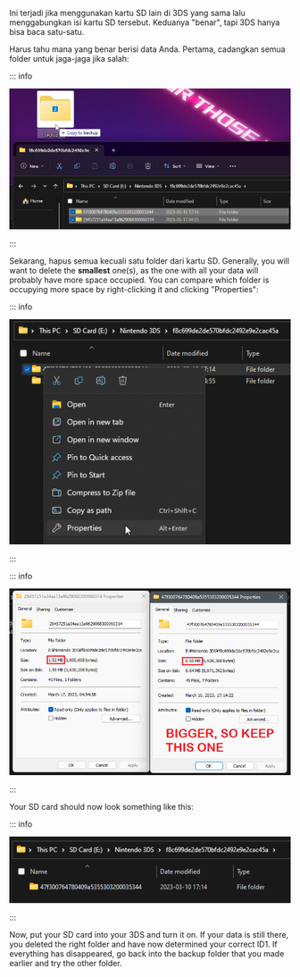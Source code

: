 Ini terjadi jika menggunakan kartu SD lain di 3DS yang sama lalu menggabungkan isi kartu SD tersebut. Keduanya "benar", tapi 3DS hanya bisa baca satu-satu.

Harus tahu mana yang benar berisi data Anda. Pertama, cadangkan semua folder untuk jaga-jaga jika salah:

::: info

![](/images/screenshots/troubleshooting/backup-id1.png)

:::

Sekarang, hapus semua kecuali satu folder dari kartu SD. Generally, you will want to delete the **smallest** one(s), as the one with all your data will probably have more space occupied. You can compare which folder is occupying more space by right-clicking it and clicking "Properties":

::: info

![](/images/screenshots/troubleshooting/rightclick-properties.png)

:::

::: info

![](/images/screenshots/troubleshooting/compare-id1.png)

:::

Your SD card should now look something like this:

::: info

![](/images/screenshots/troubleshooting/correct-id1.png)

:::

Now, put your SD card into your 3DS and turn it on. If your data is still there, you deleted the right folder and have now determined your correct ID1. If everything has disappeared, go back into the backup folder that you made earlier and try the other folder.
